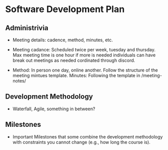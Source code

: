 # Software Development Plan

## Administrivia
* Meeting details: cadence, method, minutes, etc.

* Meeting cadance: Scheduled twice per week, tuesday and thursday. Max meeting time is one hour if more is needed individuals can have break out meetings as needed cordinated through discord.

* Method: In person one day, online another. Follow the structure of the meeting mintues template.
Minutes: Following the template in /meeting-notes/

## Development Methodology
* Waterfall, Agile, something in between?

## Milestones
* Important Milestones that some combine the development methodology with constraints you cannot change (e.g., how long the course is).